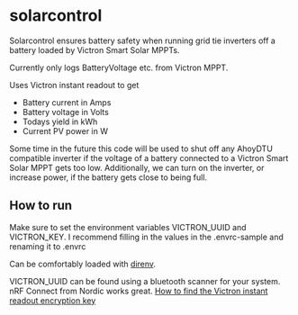# solarcontrol
Solarcontrol ensures battery safety when running grid tie inverters off a battery 
loaded by Victron Smart Solar MPPTs.

Currently only logs BatteryVoltage etc. from Victron MPPT. 

Uses Victron instant readout to get 
- Battery current in Amps
- Battery voltage in Volts
- Todays yield in kWh
- Current PV power in W

Some time in the future this code will be used to shut off any AhoyDTU compatible inverter
if the voltage of a battery connected to a Victron Smart Solar MPPT gets too low.
Additionally, we can turn on the inverter, or increase power, if the battery gets close to being full.


## How to run

Make sure to set the environment variables VICTRON_UUID and VICTRON_KEY. 
I recommend filling in the values in the .envrc-sample and renaming it to .envrc 

Can be comfortably loaded with [direnv](https://direnv.net/).

VICTRON_UUID can be found using a bluetooth scanner for your system. nRF Connect from Nordic works great.
[How to find the Victron instant readout encryption key](https://community.victronenergy.com/questions/187303/victron-bluetooth-advertising-protocol.html)
